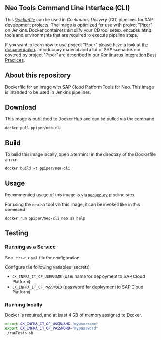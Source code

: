 ## Neo Tools Command Line Interface (CLI)

This [_Dockerfile_](https://docs.docker.com/engine/reference/builder/) can be used in _Continuous Delivery_ (CD) pipelines for SAP development projects.
The image is optimized for use with project ["Piper"](https://github.com/SAP/jenkins-library) on [Jenkins](https://jenkins.io/).
Docker containers simplify your CD tool setup, encapsulating tools and environments that are required to execute pipeline steps.

If you want to learn how to use project "Piper" please have a look at [the documentation](https://github.com/SAP/jenkins-library/blob/master/README.md).
Introductory material and a lot of SAP scenarios not covered by project "Piper" are described in our [Continuous Integration Best Practices](https://developers.sap.com/tutorials/ci-best-practices-intro.html).


## About this repository

Dockerfile for an image with SAP Cloud Platform Tools for Neo.
This image is intended to be used in Jenkins pipelines.

## Download

This image is published to Docker Hub and can be pulled via the command

```
docker pull ppiper/neo-cli
```

## Build

To build this image locally, open a terminal in the directory of the Dockerfile an run

```
docker build -t ppiper/neo-cli .
```

## Usage

Recommended usage of this image is via [`neoDeploy`](https://sap.github.io/jenkins-library/steps/neoDeploy/) pipeline step.

For using the `neo.sh` tool via this image, it can be invoked like in this command

```
docker run ppiper/neo-cli neo.sh help
```

## Testing

### Running as a Service

See `.travis.yml` file for configuration.

Configure the following variables (secrets)

* `CX_INFRA_IT_CF_USERNAME` (user name for deployment to SAP Cloud Platform)
* `CX_INFRA_IT_CF_PASSWORD` (password for deployment to SAP Cloud Platform)

### Running locally

Docker is required, and at least 4 GB of memory assigned to Docker.

```bash
export CX_INFRA_IT_CF_USERNAME="myusername"
export CX_INFRA_IT_CF_PASSWORD="mypassword"
./runTests.sh
```

